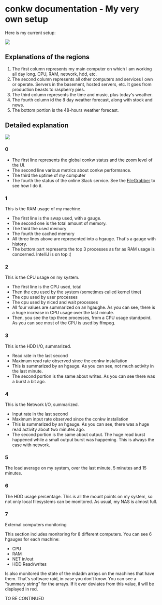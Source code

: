 # conkw documentation - My very own setup

Here is my current setup:

![](https://pieroxy.net/conkw/screenshots-doc/conkw_setup_raw.png)

## Explanations of the regions

1. The first column represents my main computer on which I am working all day long. CPU, RAM, network, hdd, etc.
2. The second column represents all other computers and services I own or operate. Servers in the basement, hosted servers, etc. It goes from production beasts to raspberry pies.
3. The third column represents the time and music, plus today's weather.
4. The fourth column id the 8 day weather forecast, along with stock and news.
5. The bottom portion is the 48-hours weather forecast.

## Detailed explanation

![](https://pieroxy.net/conkw/screenshots-doc/conkw_setup_numbered.png)

### 0
* The first line represents the global conkw status and the zoom level of the UI.
* The second line various metrics about conkw performance.
* The third the uptime of my computer
* The fourth the status of the online Slack service. See the [FileGrabber](GRABBER_FILE.md) to see how I do it.


### 1
This is the RAM usage of my machine. 

* The first line is the swap used, with a gauge.
* The second one is the total amount of memory.
* The third the used memory
* The fourth the cached memory
* All three lines above are represented into a hgauge. That's a gauge with history.
* The bottom part represents the top 3 processes as far as RAM usage is concerned. IntelliJ is on top :)

### 2
This is the CPU usage on my system.

* The first line is the CPU used, total
* Then the cpu used by the system (sometimes called kernel time)
* The cpu used by user processes
* The cpu used by niced and wait processes
* All four values are summarized on an hgaughe. As you can see, there is a huge increase in CPU usage over the last minute.
* Then, you see the top three processes, from a CPU usage standpoint. As you can see most of the CPU is used by ffmpeg.

### 3
This is the HDD I/O, summarized.

* Read rate in the last second
* Maximum read rate observed since the conkw installation
* This is summarized by an hgauge. As you can see, not much activity in the last minute.
* The second portion is the same about writes. As you can see there was a burst a bit ago.

### 4
This is the Network I/O, summarized.

* Input rate in the last second
* Maximum input rate observed since the conkw installation
* This is summarized by an hgauge. As you can see, there was a huge read activity about two minutes ago.
* The second portion is the same about output. The huge read burst happened while a small output burst was happening. This is always the case with network.

### 5
The load average on my system, over the last minute, 5 minutes and 15 minutes.


### 6
The HDD usage percentage. This is all the mount points on my system, so not only local filesystems can be monitored. As usual, my NAS is almost full.

### 7
External computers monitoring

This section includes monitoring for 8 different computers. You can see 6 hgauges for each machine:

* CPU
* RAM
* NET in/out
* HDD Read/writes

Is also monitored the state of the mdadm arrays on the machines that have them.
That's software raid, in case you don't know. 
You can see a "summary string" for the arrays. 
If it ever deviates from this value, il will be displayed in red.

TO BE CONTINUED